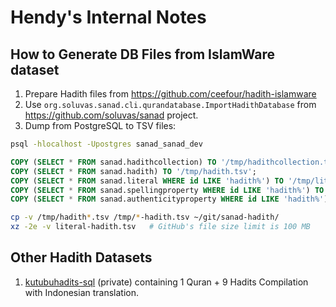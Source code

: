 # Hendy's Internal Notes

## How to Generate DB Files from IslamWare dataset

1. Prepare Hadith files from https://github.com/ceefour/hadith-islamware
2. Use `org.soluvas.sanad.cli.qurandatabase.ImportHadithDatabase` from https://github.com/soluvas/sanad project.
3. Dump from PostgreSQL to TSV files:

```bash
psql -hlocalhost -Upostgres sanad_sanad_dev
```

```sql
COPY (SELECT * FROM sanad.hadithcollection) TO '/tmp/hadithcollection.tsv';
COPY (SELECT * FROM sanad.hadith) TO '/tmp/hadith.tsv';
COPY (SELECT * FROM sanad.literal WHERE id LIKE 'hadith%') TO '/tmp/literal-hadith.tsv';
COPY (SELECT * FROM sanad.spellingproperty WHERE id LIKE 'hadith%') TO '/tmp/spellingproperty-hadith.tsv';
COPY (SELECT * FROM sanad.authenticityproperty WHERE id LIKE 'hadith%') TO '/tmp/authenticityproperty-hadith.tsv';
```

```bash
cp -v /tmp/hadith*.tsv /tmp/*-hadith.tsv ~/git/sanad-hadith/
xz -2e -v literal-hadith.tsv   # GitHub's file size limit is 100 MB
```

## Other Hadith Datasets

1. [kutubuhadits-sql](https://bitbucket.org/soluvas/kutubuhadits-sql) (private) containing 1 Quran + 9 Hadits Compilation with Indonesian translation.
